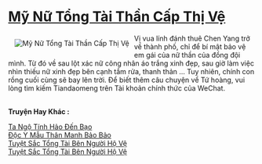 <a href="https://truyenwiki.net/my-nu-tong-tai-than-cap-thi-ve.36546/" title="Mỹ Nữ Tổng Tài Thần Cấp Thị Vệ"><h1>Mỹ Nữ Tổng Tài Thần Cấp Thị Vệ</h1></a><div style="display:table"><img align="right" style="float: left; padding: 10px;" src="https://truyenwiki.net/a/img/str/src/36546.jpg" alt="Mỹ Nữ Tổng Tài Thần Cấp Thị Vệ">Vị vua lính đánh thuê Chen Yang trở về thành phố, chỉ để bí mật bảo vệ em gái của nữ thần của đồng đội mình. Từ đó về sau lột xác nữ công nhân áo trắng xinh đẹp, sau giờ làm việc nhìn thiếu nữ xinh đẹp bên cạnh tắm rửa, thanh thản ... Tuy nhiên, chính con rồng cuối cùng sẽ bay lên trời. Để biết thêm câu chuyện về Tứ hoàng, vui lòng tìm kiếm Tiandaomeng trên Tài khoản chính thức của WeChat.</div><p><br><b>Truyện Hay Khác :</b></p><a href="https://truyenwiki.net/ta-ngo-tinh-hao-den-bao.35243/" alt="Ta Ngộ Tính Hảo Đến Bạo">Ta Ngộ Tính Hảo Đến Bạo</a><br/><a href="https://github.com/nownovels/wikidich/tree/master/truyenhay/35765" alt="Độc Y Mẫu Thân Manh Bảo Bảo">Độc Y Mẫu Thân Manh Bảo Bảo</a><br/><a href="https://sangtacviet.wordpress.com/2020/10/22/tuyet-sac-tong-tai-ben-nguoi-ho-ve/" alt="Tuyệt Sắc Tổng Tài Bên Người Hộ Vệ">Tuyệt Sắc Tổng Tài Bên Người Hộ Vệ</a><br/><a href="https://github.com/nownovels/wikidich/tree/master/truyenhay/35000" alt="Tuyệt Sắc Tổng Tài Bên Người Hộ Vệ">Tuyệt Sắc Tổng Tài Bên Người Hộ Vệ</a><br/>